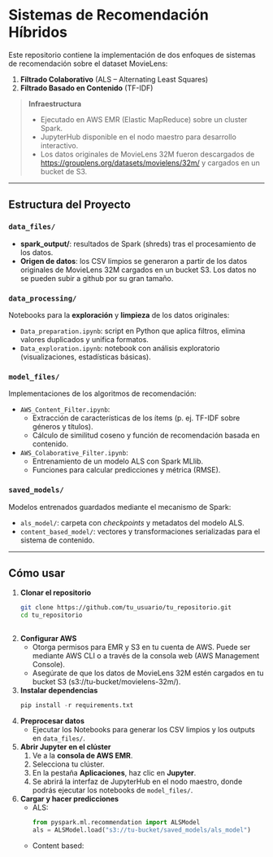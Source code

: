 # Sistemas de Recomendación Híbridos

Este repositorio contiene la implementación de dos enfoques de sistemas de recomendación sobre el dataset MovieLens:

1. **Filtrado Colaborativo** (ALS – Alternating Least Squares)  
2. **Filtrado Basado en Contenido** (TF-IDF)

> **Infraestructura**  
> - Ejecutado en AWS EMR (Elastic MapReduce) sobre un cluster Spark.
> - JupyterHub disponible en el nodo maestro para desarrollo interactivo.  
> - Los datos originales de MovieLens 32M fueron descargados de https://grouplens.org/datasets/movielens/32m/ y cargados en un bucket de S3.

---

## Estructura del Proyecto
### `data_files/`
- **spark_output/**: resultados de Spark (shreds) tras el procesamiento de los datos.
- **Origen de datos**: los CSV limpios se generaron a partir de los datos originales de MovieLens 32M cargados en un bucket S3. Los datos no se pueden subir a github por su gran tamaño.

### `data_processing/`
Notebooks para la **exploración** y **limpieza** de los datos originales:
- `Data_preparation.ipynb`: script en Python que aplica filtros, elimina valores duplicados y unifica formatos.  
- `Data_exploration.ipynb`: notebook con análisis exploratorio (visualizaciones, estadísticas básicas).

### `model_files/`
Implementaciones de los algoritmos de recomendación:
- `AWS_Content_Filter.ipynb`:  
  - Extracción de características de los ítems (p. ej. TF-IDF sobre géneros y títulos).  
  - Cálculo de similitud coseno y función de recomendación basada en contenido.
- `AWS_Colaborative_Filter.ipynb`:  
  - Entrenamiento de un modelo ALS con Spark MLlib.  
  - Funciones para calcular predicciones y métrica (RMSE).

### `saved_models/`
Modelos entrenados guardados mediante el mecanismo de Spark:
- `als_model/`: carpeta con _checkpoints_ y metadatos del modelo ALS.  
- `content_based_model/`: vectores y transformaciones serializadas para el sistema de contenido.
---
## Cómo usar

1. **Clonar el repositorio**  
   ```bash
   git clone https://github.com/tu_usuario/tu_repositorio.git
   cd tu_repositorio
  
2. **Configurar AWS**
    - Otorga permisos para EMR y S3 en tu cuenta de AWS. Puede ser mediante AWS CLI o a través de la consola web (AWS Management Console).
    - Asegúrate de que los datos de MovieLens 32M estén cargados en tu bucket S3 (s3://tu-bucket/movielens-32m/).
3. **Instalar dependencias**
      ```python
      pip install -r requirements.txt
4. **Preprocesar datos**
    - Ejecutar los Notebooks para generar los CSV limpios y los outputs en `data_files/`.
5. **Abrir Jupyter en el clúster**  
     1. Ve a la **consola de AWS EMR**.  
     2. Selecciona tu clúster.  
     3. En la pestaña **Aplicaciones**, haz clic en **Jupyter**.  
     4. Se abrirá la interfaz de JupyterHub en el nodo maestro, donde podrás ejecutar los notebooks de `model_files/`.
6. **Cargar y hacer predicciones**
    - ALS:
      ```PYTHON
      from pyspark.ml.recommendation import ALSModel
      als = ALSModel.load("s3://tu-bucket/saved_models/als_model")
    - Content based:







